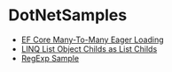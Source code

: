 # DotNetSamples

 - [EF Core Many-To-Many Eager Loading](https://github.com/JakobVesely/DotNetSamples/tree/master/EFCoreManyToManyEagerLoading)
 - [LINQ List Object Childs as List Childs](https://github.com/JakobVesely/DotNetSamples/tree/master/LINQListObjectChildsAsListChilds)
 - [RegExp Sample](https://github.com/JakobVesely/DotNetSamples/tree/master/RegExpSample)